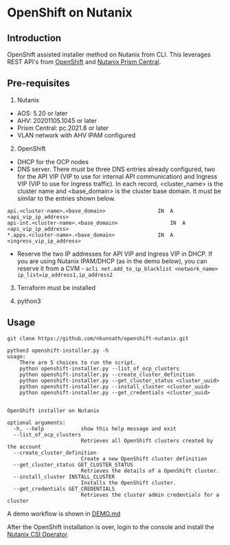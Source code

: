 # OpenShift on Nutanix


## Introduction
 OpenShift assisted installer method on Nutanix from CLI. This leverages REST API's from [OpenShift](https://generator.swagger.io/?url=https://raw.githubusercontent.com/openshift/assisted-service/master/swagger.yaml) and [Nutanix Prism Central](https://www.nutanix.dev/reference/prism_central/v3/).


## Pre-requisites


1. Nutanix
* AOS: 5.20 or later
* AHV: 20201105.1045 or later
* Prism Central: pc.2021.8 or later
* VLAN network with AHV IPAM configured



2. OpenShift

* DHCP for the OCP nodes
* DNS server. There must be three DNS entries already configured, two for the API VIP (VIP to use for internal API communication) and Ingress VIP (VIP to use for Ingress traffic). In each record, <cluster_name> is the cluster name and <base_domain> is the cluster base domain. It must be similar to the entries shown below.

```
api.<cluster-name>.<base_domain>		         IN  A           <api_vip_ip_address>
api-int.<cluster-name>.<base_domain>		         IN  A	         <api_vip_ip_address>
*.apps.<cluster-name>.<base_domain>		         IN  A	         <ingress_vip_ip_address>
```

* Reserve the two IP addresses for API VIP and Ingress VIP in DHCP. If you are using Nutanix IPAM/DHCP (as in the demo below), you can reserve it from a CVM - `acli net.add_to_ip_blacklist <network_name> ip_list=ip_address1,ip_address2`



3. Terraform must be installed 

4. python3


## Usage

```
git clone https://github.com/nkunnath/openshift-nutanix.git
```

```
python3 openshift-installer.py -h                                                                              
usage: 
    There are 5 choices to run the script.
    python openshift-installer.py --list_of_ocp_clusters
    python openshift-installer.py --create_cluster_definition
    python openshift-installer.py --get_cluster_status <cluster_uuid>
    python openshift-installer.py --install_cluster <cluster_uuid>
    python openshift-installer.py --get_credentials <cluster_uuid>
    

OpenShift installer on Nutanix

optional arguments:
  -h, --help            show this help message and exit
  --list_of_ocp_clusters
                        Retrieves all OpenShift clusters created by the account
  --create_cluster_definition
                        Create a new OpenShift cluster definition
  --get_cluster_status GET_CLUSTER_STATUS
                        Retrieves the details of a OpenShift cluster.
  --install_cluster INSTALL_CLUSTER
                        Installs the OpenShift cluster.
  --get_credentials GET_CREDENTIALS
                        Retrieves the cluster admin credentials for a cluster

```

A demo workflow is shown in [DEMO.md](DEMO.md)


After the OpenShift installation is over, login to the console and install the [Nutanix CSI Operator](https://www.nutanix.dev/2021/09/29/fast-tracking-persistent-storage-in-openshift/).
